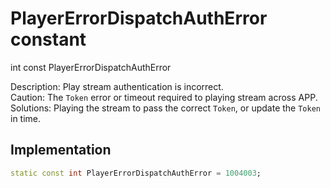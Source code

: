 


# PlayerErrorDispatchAuthError constant







int const PlayerErrorDispatchAuthError
  




<p>Description: Play stream authentication is incorrect. <br>Caution: The <code>Token</code> error or timeout required to playing stream across APP. <br>Solutions: Playing the stream to pass the correct <code>Token</code>, or update the <code>Token</code> in time.</p>



## Implementation

```dart
static const int PlayerErrorDispatchAuthError = 1004003;
```







